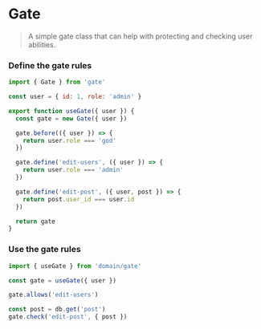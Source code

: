 # Gate

> A simple gate class that can help with protecting and checking user abilities.

### Define the gate rules
```js
import { Gate } from 'gate'

const user = { id: 1, role: 'admin' }

export function useGate({ user }) {
  const gate = new Gate({ user })

  gate.before(({ user }) => {
    return user.role === 'god'
  })

  gate.define('edit-users', ({ user }) => {
    return user.role === 'admin'
  })

  gate.define('edit-post', ({ user, post }) => {
    return post.user_id === user.id
  })

  return gate
}
```

### Use the gate rules
```js
import { useGate } from 'domain/gate'

const gate = useGate({ user })

gate.allows('edit-users')

const post = db.get('post')
gate.check('edit-post', { post })
```
